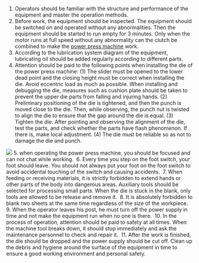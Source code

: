 1. Operators should be familiar with the structure and performance of the equipment and master the operation methods. 
2. Before work, the equipment should be inspected. The equipment should be switched on and operated without any abnormalities. Then the equipment should be started to run empty for 3 minutes. Only when the motor runs at full speed without any abnormality can the clutch be combined to make the <a href="http://www.kinglanpress.com/products/mechanical-power-press/"/>power press machine</a> work. 
3. According to the lubrication system diagram of the equipment, lubricating oil should be added regularly according to different parts.
4. Attention should be paid to the following points when installing the die of the power press machine: (1) The slider must be opened to the lower dead point and the closing height must be correct when installing the die. Avoid eccentric load as much as possible. When installing and debugging the die, measures such as cushion plate should be taken to prevent the upper die parts from falling and injuring hands. (2) Preliminary positioning of the die is tightened, and then the punch is moved close to the die. Then, while observing, the punch nut is twisted to align the die to ensure that the gap around the die is equal. (3) Tighten the die. After pointing and observing the alignment of the die, test the parts, and check whether the parts have flash phenomenon. If there is, make local adjustment. (4) The die must be reliable so as not to damage the die and punch. 

<img src="https://cdn-ak.f.st-hatena.com/images/fotolife/k/kinglanmachine/20190605/20190605175709.jpg"/>
5. when operating the power press machine, you should be focused and can not chat while working. 
6. Every time you step on the foot switch, your foot should leave. You should not always put your foot on the foot switch to avoid accidental touching of the switch and causing accidents. 
7. When feeding or receiving materials, it is strictly forbidden to extend hands or other parts of the body into dangerous areas. Auxiliary tools should be selected for processing small parts. When the die is stuck in the blank, only tools are allowed to be release and remove it. 
8. It is absolutely forbidden to blank two sheets at the same time regardless of the size of the workpiece. 
9. When the operator leaves his post, he must turn off the power supply in time and not make the equipment run when no one is there. 
10. In the process of operation, attention should be paid to safety at all times. When the machine tool breaks down, it should stop immediately and ask the maintenance personnel to check and repair it. 
11. After the work is finished, the die should be dropped and the power supply should be cut off. Clean up the debris and hygiene around the surface of the equipment in time to ensure a good working environment and personal safety.
